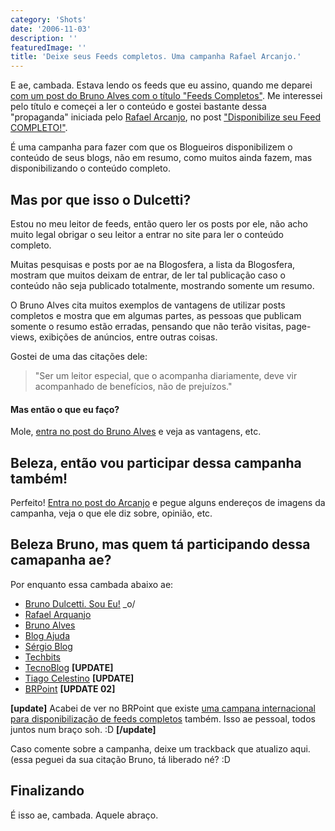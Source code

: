 ```yaml
---
category: 'Shots'
date: '2006-11-03'
description: ''
featuredImage: ''
title: 'Deixe seus Feeds completos. Uma campanha Rafael Arcanjo.'
---
```


E ae, cambada. Estava lendo os feeds que eu assino, quando me deparei [com um post do Bruno Alves com o título "Feeds Completos"](http://www.brunoalves.eti.br/arquivo/2006/11/03/feeds-completos.html). Me interessei pelo título e começei a ler o conteúdo e gostei bastante dessa "propaganda" iniciada pelo [Rafael Arcanjo](http://www.arcanjo.org/), no post ["Disponibilize seu Feed COMPLETO!"](http://www.arcanjo.org/blog/?p=70).

É uma campanha para fazer com que os Blogueiros disponibilizem o conteúdo de seus blogs, não em resumo, como muitos ainda fazem, mas disponibilizando o conteúdo completo.

## Mas por que isso o Dulcetti?

Estou no meu leitor de feeds, então quero ler os posts por ele, não acho muito legal obrigar o seu leitor a entrar no site para ler o conteúdo completo.

Muitas pesquisas e posts por ae na Blogosfera, a lista da Blogosfera, mostram que muitos deixam de entrar, de ler tal publicação caso o conteúdo não seja publicado totalmente, mostrando somente um resumo.

O Bruno Alves cita muitos exemplos de vantagens de utilizar posts completos e mostra que em algumas partes, as pessoas que publicam somente o resumo estão erradas, pensando que não terão visitas, page-views, exibições de anúncios, entre outras coisas.

Gostei de uma das citações dele:

> "Ser um leitor especial, que o acompanha diariamente, deve vir acompanhado de benefícios, não de prejuízos."

#### Mas então o que eu faço?

Mole, [entra no post do Bruno Alves](http://www.brunoalves.eti.br/arquivo/2006/11/03/feeds-completos.html) e veja as vantagens, etc.

## Beleza, então vou participar dessa campanha também!

Perfeito! [Entra no post do Arcanjo](http://www.arcanjo.org/blog/?p=70) e pegue alguns endereços de imagens da campanha, veja o que ele diz sobre, opinião, etc.

## Beleza Bruno, mas quem tá participando dessa camapanha ae?

Por enquanto essa cambada abaixo ae:

- [Bruno Dulcetti. Sou Eu!](/deixe-seus-feeds-completos-uma-campanha-rafael-arcanjo) \_o/
- [Rafael Arquanjo](http://www.arcanjo.org/blog/?p=70)
- [Bruno Alves](http://www.brunoalves.eti.br/)
- [Blog Ajuda](http://www.blogajuda.com.br/2006/11/03/ofereca-seu-feed-completo/)
- [Sérgio Blog](http://sergioflima.pro.br/blog/blogs/index.php?blog=1&title=disponibilize_seu_feed_completo&more=1&c=1&tb=1&pb=1)
- [Techbits](http://www.techbits.com.br/)
- [TecnoBlog](http://tecnoblog.net/archives/campanha-feeds-completos.php) **\[UPDATE\]**
- [Tiago Celestino](http://tcelestino.blogspot.com/) **\[UPDATE\]**
- [BRPoint](http://www.brpoint.net/arquivo/2006/11/03/feeds-completos.html) **\[UPDATE 02\]**

**\[update\]** Acabei de ver no BRPoint que existe [uma campana internacional para disponibilização de feeds completos](http://www.fullfeeds.com/) também. Isso ae pessoal, todos juntos num braço soh. :D **\[/update\]**

Caso comente sobre a campanha, deixe um trackback que atualizo aqui. (essa peguei da sua citação Bruno, tá liberado né? :D

## Finalizando

É isso ae, cambada. Aquele abraço.
